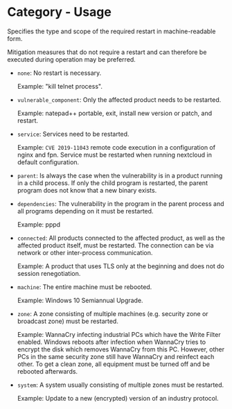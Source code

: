 # Category - Usage

Specifies the type and scope of the required restart in machine-readable form.

Mitigation measures that do not require a restart and can therefore be executed during operation may be preferred.

* `none`: No restart is necessary.

  Example: "kill telnet process".

* `vulnerable_component`: Only the affected product needs to be restarted.

  Example: natepad++ portable, exit, install new version or patch, and restart.

* `service`: Services need to be restarted.

  Example: `CVE 2019-11043` remote code execution in a configuration of nginx and fpn. Service must be restarted when running nextcloud in default configuration.

* `parent`: Is always the case when the vulnerability is in a product running in a child process. If only the child program is restarted, the parent program does not know that a new binary exists.

* `dependencies`: The vulnerability in the program in the parent process and all programs depending on it must be restarted.

  Example: pppd

* `connected`: All products connected to the affected product, as well as the affected product itself, must be restarted. The connection can be via network or other inter-process communication.

  Example: A product that uses TLS only at the beginning and does not do session renegotiation.

* `machine`: The entire machine must be rebooted.

  Example: Windows 10 Semiannual Upgrade.

* `zone`: A zone consisting of multiple machines (e.g. security zone or broadcast zone) must be restarted.

  Example: WannaCry infecting industrial PCs which have the Write Filter enabled. Windows reboots after infection when WannaCry tries to encrypt the disk which removes WannaCry from this PC.
  However, other PCs in the same security zone still have WannaCry and reinfect each other. To get a clean zone, all equipment must be turned off and be rebooted afterwards.

* `system`: A system usually consisting of multiple zones must be restarted.

  Example: Update to a new (encrypted) version of an industry protocol.
